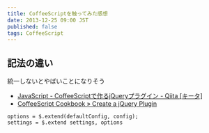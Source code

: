 ```yaml
---
title: CoffeeScriptを触ってみた感想
date: 2013-12-25 09:00 JST
published: false
tags: CoffeeScript
---
```


## 記法の違い

統一しないとやばいことになりそう

- [JavaScript - CoffeeScriptで作るjQueryプラグイン - Qiita [キータ]](http://qiita.com/suin/items/c581eb9cc7e6009b19d2)
- [CoffeeScript Cookbook » Create a jQuery Plugin](http://coffeescriptcookbook.com/chapters/jquery/plugin)

```
options = $.extend(defaultConfig, config);
settings = $.extend settings, options
```
